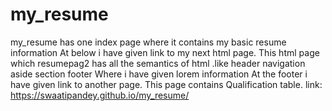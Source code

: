 # my_resume
my_resume has one index page where it contains my basic resume information
At below i have given link to my next html page.
This html page which resumepag2 has all the semantics of html .like header navigation aside section footer
Where i have given lorem information 
At the footer i have given link to another page.
This page contains Qualification table.
link: https://swaatipandey.github.io/my_resume/
